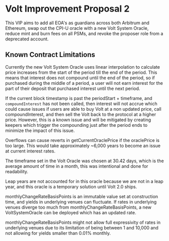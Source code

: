 # Volt Improvement Proposal 2

This VIP aims to add all EOA's as guardians across both Arbitrum and Ethereum, swap out the CPI-U oracle with a new Volt System Oracle, reduce mint and burn fees on all PSMs, and revoke the proposer role from a deprecated account.

## Known Contract Limitations

Currently the new Volt System Oracle uses linear interpolation to calculate price increases from the start of the period till the end of the period. This means that interest does not compound until the end of the period, so if purchased during the middle of a period, a user will not earn interest for the part of their deposit that purchased interest until the next period.

If the current block timestamp is past the periodStart + timeframe, and `compoundInterest` has not been called, then interest will not accrue which could cause issues if users are able to buy Volt at a non updated price, call compoundInterest, and then sell the Volt back to the protocol at a higher price. However, this is a known issue and will be mitigated by creating keepers which trigger the compounding just after the period ends to minimize the impact of this issue.

Overflows can cause reverts in getCurrentOraclePrice if the oraclePrice is too large. This would take approximately ~6,000 years to become an issue at current interest rates.

The timeframe set in the Volt Oracle was chosen at 30.42 days, which is the average amount of time in a month, this was intentional and done for readability.

Leap years are not accounted for in this oracle because we are not in a leap year, and this oracle is a temporary solution until Volt 2.0 ships.

monthlyChangeRateBasisPoints is an immutable value set at construction time, and yields in underlying venues can fluctuate. If rates in underlying venues diverge too much from monthlyChangeRateBasisPoints, a new VoltSystemOracle can be deployed which has an updated rate.

monthlyChangeRateBasisPoints might not allow full expressivity of rates in underlying venues due to its limitation of being between 1 and 10,000 and not allowing for yields smaller than 0.01% monthly.
